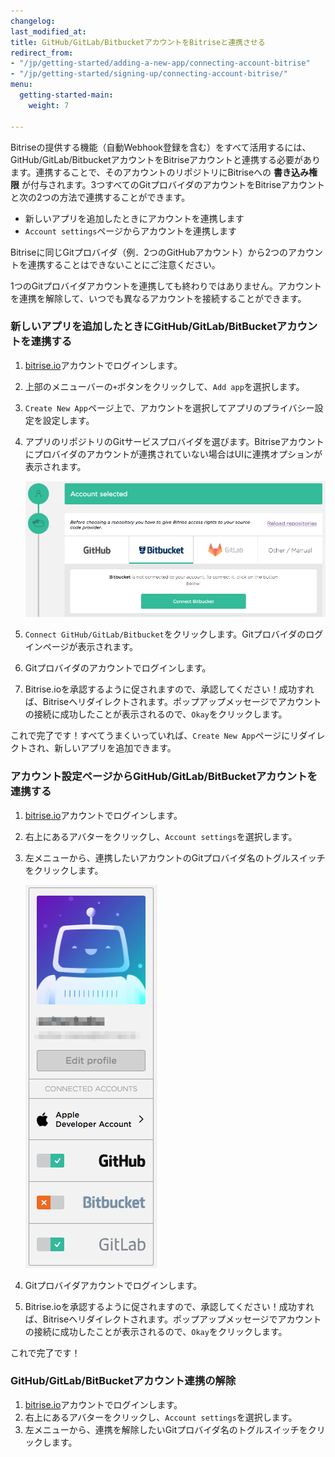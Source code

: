 ```yaml
---
changelog: 
last_modified_at: 
title: GitHub/GitLab/BitbucketアカウントをBitriseと連携させる
redirect_from:
- "/jp/getting-started/adding-a-new-app/connecting-account-bitrise"
- "/jp/getting-started/signing-up/connecting-account-bitrise/"
menu:
  getting-started-main:
    weight: 7

---
```

Bitriseの提供する機能（自動Webhook登録を含む）をすべて活用するには、GitHub/GitLab/BitbucketアカウントをBitriseアカウントと連携する必要があります。連携することで、そのアカウントのリポジトリにBitriseへの **書き込み権限** が付与されます。3つすべてのGitプロバイダのアカウントをBitriseアカウントと次の2つの方法で連携することができます。

* 新しいアプリを追加したときにアカウントを連携します
* `Account settings`ページからアカウントを連携します

 Bitriseに同じGitプロバイダ（例．2つのGitHubアカウント）から2つのアカウントを連携することはできないことにご注意ください。

1つのGitプロバイダアカウントを連携しても終わりではありません。アカウントを連携を解除して、いつでも異なるアカウントを接続することができます。

### 新しいアプリを追加したときにGitHub/GitLab/BitBucketアカウントを連携する

1. [bitrise.io](https://www.bitrise.io)アカウントでログインします。
2. 上部のメニューバーの`+`ボタンをクリックして、`Add app`を選択します。
3. `Create New App`ページ上で、アカウントを選択してアプリのプライバシー設定を設定します。
4. アプリのリポジトリのGitサービスプロバイダを選びます。Bitriseアカウントにプロバイダのアカウントが連携されていない場合はUIに連携オプションが表示されます。

   ![Connect account when adding new app](/img/signing-up/add-app-account-connect.png)
5. `Connect GitHub/GitLab/Bitbucket`をクリックします。Gitプロバイダのログインページが表示されます。
6. Gitプロバイダのアカウントでログインします。
7. Bitrise.ioを承認するように促されますので、承認してください！成功すれば、Bitriseへリダイレクトされます。ポップアップメッセージでアカウントの接続に成功したことが表示されるので、`Okay`をクリックします。

これで完了です！すべてうまくいっていれば、`Create New App`ページにリダイレクトされ、新しいアプリを追加できます。

### アカウント設定ページからGitHub/GitLab/BitBucketアカウントを連携する

1. [bitrise.io](https://www.bitrise.io)アカウントでログインします。
2. 右上にあるアバターをクリックし、`Account settings`を選択します。
3. 左メニューから、連携したいアカウントのGitプロバイダ名のトグルスイッチをクリックします。

   ![Connect account to Bitrise](/img/signing-up/connect-account.png)
4. Gitプロバイダアカウントでログインします。
7. Bitrise.ioを承認するように促されますので、承認してください！成功すれば、Bitriseへリダイレクトされます。ポップアップメッセージでアカウントの接続に成功したことが表示されるので、`Okay`をクリックします。

これで完了です！

### GitHub/GitLab/BitBucketアカウント連携の解除

1. [bitrise.io](https://www.bitrise.io)アカウントでログインします。
2. 右上にあるアバターをクリックし、`Account settings`を選択します。
3. 左メニューから、連携を解除したいGitプロバイダ名のトグルスイッチをクリックします。